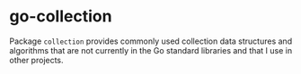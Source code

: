 # go-collection

Package `collection` provides commonly used collection data structures and algorithms that are
not currently in the Go standard libraries and that I use in other projects.
